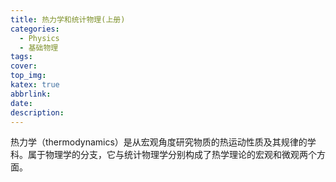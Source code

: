 ```yaml
---
title: 热力学和统计物理(上册)
categories:
  - Physics
  - 基础物理
tags:
cover: 
top_img: 
katex: true
abbrlink: 
date: 
description: 
---
```



热力学（thermodynamics）是从宏观角度研究物质的热运动性质及其规律的学科。属于物理学的分支，它与统计物理学分别构成了热学理论的宏观和微观两个方面。